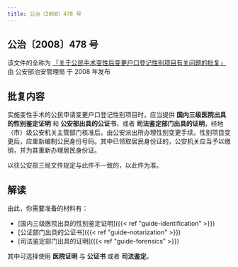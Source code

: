 ```yaml
---
title: 公治〔2008〕478 号
---
```


## 公治〔2008〕478 号

该文件的全称为 [「关于公民手术变性后变更户口登记性别项目有关问题的批复」][approval] 由 公安部治安管理局 于 2008 年发布

[approval]: https://zh.wikisource.org/wiki/公安部治安管理局关于公民手术变性后变更户口登记性别项目有关问题的批复

## 批复内容

实施变性手术的公民申请变更户口登记性别项目时，应当提供 **国内三级医院出具的性别鉴定证明** 和 **公安部出具的公证书**，或者 **司法鉴定部门出具的证明**，经地（市）级公安机关主管部门核准后，由公安派出所办理性别变更手续。性别项目变更后，应重新编制公民身份号码。其中已领取居民身份证的，公安机关应当予以缴销，并为其重新办理居民身份证。

以往公安部三局文件规定与此件不一致的，以此件为准。

## 解读

由此，你需要准备的材料有：

- [国内三级医院出具的性别鉴定证明]({{< ref "guide-identification" >}})
- [公证部门出具的公证书]({{< ref "guide-notarization" >}})
- [司法鉴定部门出具的证明]({{< ref "guide-forensics" >}})

其中可选择使用 **医院证明** 与 **公证书** 或者 **司法鉴定**。
